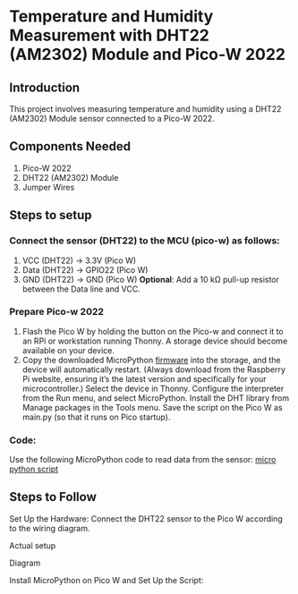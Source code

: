# Temperature and Humidity Measurement with DHT22 (AM2302) Module and Pico-W 2022

## Introduction
This project involves measuring temperature and humidity using a DHT22 (AM2302) Module sensor connected to a Pico-W 2022.

## Components Needed
1. Pico-W 2022
2. DHT22 (AM2302) Module
3. Jumper Wires

## Steps to setup

### Connect the sensor (DHT22) to the MCU (pico-w) as follows:
1. VCC (DHT22) → 3.3V (Pico W)
2. Data (DHT22) → GPIO22 (Pico W)
3. GND (DHT22) → GND (Pico W)
**Optional**: Add a 10 kΩ pull-up resistor between the Data line and VCC.

### Prepare Pico-w 2022
1. Flash the Pico W by holding the button on the Pico-w and connect it to an RPi or workstation running Thonny. A storage device should become available on your device.
2. Copy the downloaded MicroPython [firmware](https://github.com/mrsoheilnezakat/Sensors/blob/main_branch/DHT22%20(AM2302)%20Module/RPI_PICO_W-20241025-v1.24.0.uf2) into the storage, and the device will automatically restart. (Always download from the Raspberry Pi website, ensuring it’s the latest version and specifically for your microcontroller.)
Select the device in Thonny.
Configure the interpreter from the Run menu, and select MicroPython.
Install the DHT library from Manage packages in the Tools menu.
Save the script on the Pico W as main.py (so that it runs on Pico startup).
### Code:
Use the following MicroPython code to read data from the sensor: [micro python script](https://github.com/mrsoheilnezakat/Sensors/blob/main_branch/DHT22%20(AM2302)%20Module/main.py)

## Steps to Follow
Set Up the Hardware:
Connect the DHT22 sensor to the Pico W according to the wiring diagram.

Actual setup

Diagram

Install MicroPython on Pico W and Set Up the Script:


